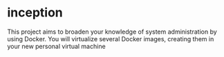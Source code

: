 # inception
This project aims to broaden your knowledge of system administration by using Docker. You will virtualize several Docker images, creating them in your new personal virtual machine
